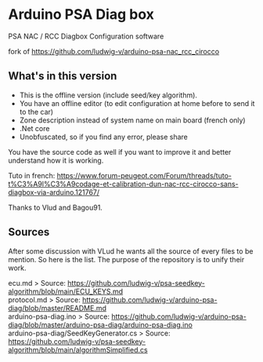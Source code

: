 # Arduino PSA Diag box

PSA NAC / RCC Diagbox Configuration software

fork of https://github.com/ludwig-v/arduino-psa-nac_rcc_cirocco 



## What's in this version

- This is the offline version (include seed/key algorithm). 
- You have an offline editor (to edit configuration at home before to send it to the car)
- Zone description instead of system name on main board (french only)
- .Net core 
- Unobfuscated, so if you find any error, please share


You have the source code as well if you want to improve it and better understand how it is working.

Tuto in french: https://www.forum-peugeot.com/Forum/threads/tuto-t%C3%A9l%C3%A9codage-et-calibration-dun-nac-rcc-cirocco-sans-diagbox-via-arduino.121767/


Thanks to Vlud and Bagou91. 

## Sources

After some discussion with VLud he wants all the source of every files to be mention. So here is the list. The purpose of the repository is to unify their work.

ecu.md > Source: https://github.com/ludwig-v/psa-seedkey-algorithm/blob/main/ECU_KEYS.md  
protocol.md > Source: https://github.com/ludwig-v/arduino-psa-diag/blob/master/README.md  
arduino-psa-diag.ino > Source: https://github.com/ludwig-v/arduino-psa-diag/blob/master/arduino-psa-diag/arduino-psa-diag.ino   
arduino-psa-diag/SeedKeyGenerator.cs > Source: https://github.com/ludwig-v/psa-seedkey-algorithm/blob/main/algorithmSimplified.cs  
